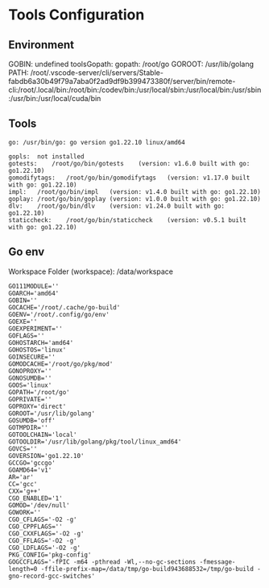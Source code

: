 # Tools Configuration


## Environment

GOBIN: undefined
toolsGopath: 
gopath: /root/go
GOROOT: /usr/lib/golang
PATH: /root/.vscode-server/cli/servers/Stable-fabdb6a30b49f79a7aba0f2ad9df9b399473380f/server/bin/remote-cli:/root/.local/bin:/root/bin:/codev/bin:/usr/local/sbin:/usr/local/bin:/usr/sbin:/usr/bin:/usr/local/cuda/bin

## Tools

	go:	/usr/bin/go: go version go1.22.10 linux/amd64

	gopls:	not installed
	gotests:	/root/go/bin/gotests	(version: v1.6.0 built with go: go1.22.10)
	gomodifytags:	/root/go/bin/gomodifytags	(version: v1.17.0 built with go: go1.22.10)
	impl:	/root/go/bin/impl	(version: v1.4.0 built with go: go1.22.10)
	goplay:	/root/go/bin/goplay	(version: v1.0.0 built with go: go1.22.10)
	dlv:	/root/go/bin/dlv	(version: v1.24.0 built with go: go1.22.10)
	staticcheck:	/root/go/bin/staticcheck	(version: v0.5.1 built with go: go1.22.10)

## Go env

Workspace Folder (workspace): /data/workspace

	GO111MODULE=''
	GOARCH='amd64'
	GOBIN=''
	GOCACHE='/root/.cache/go-build'
	GOENV='/root/.config/go/env'
	GOEXE=''
	GOEXPERIMENT=''
	GOFLAGS=''
	GOHOSTARCH='amd64'
	GOHOSTOS='linux'
	GOINSECURE=''
	GOMODCACHE='/root/go/pkg/mod'
	GONOPROXY=''
	GONOSUMDB=''
	GOOS='linux'
	GOPATH='/root/go'
	GOPRIVATE=''
	GOPROXY='direct'
	GOROOT='/usr/lib/golang'
	GOSUMDB='off'
	GOTMPDIR=''
	GOTOOLCHAIN='local'
	GOTOOLDIR='/usr/lib/golang/pkg/tool/linux_amd64'
	GOVCS=''
	GOVERSION='go1.22.10'
	GCCGO='gccgo'
	GOAMD64='v1'
	AR='ar'
	CC='gcc'
	CXX='g++'
	CGO_ENABLED='1'
	GOMOD='/dev/null'
	GOWORK=''
	CGO_CFLAGS='-O2 -g'
	CGO_CPPFLAGS=''
	CGO_CXXFLAGS='-O2 -g'
	CGO_FFLAGS='-O2 -g'
	CGO_LDFLAGS='-O2 -g'
	PKG_CONFIG='pkg-config'
	GOGCCFLAGS='-fPIC -m64 -pthread -Wl,--no-gc-sections -fmessage-length=0 -ffile-prefix-map=/data/tmp/go-build943688532=/tmp/go-build -gno-record-gcc-switches'
	